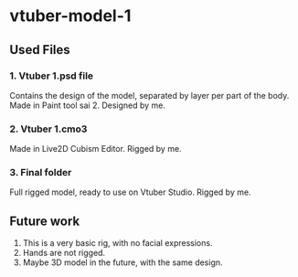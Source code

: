 # vtuber-model-1

## Used Files

### 1. Vtuber 1.psd file
Contains the design of the model, separated by layer per part of the body.
Made in Paint tool sai 2.
Designed by me.

### 2. Vtuber 1.cmo3
Made in Live2D Cubism Editor.
Rigged by me.

### 3. Final folder
Full rigged model, ready to use on Vtuber Studio.
Rigged by me.

## Future work
1. This is a very basic rig, with no facial expressions.
2. Hands are not rigged.
3. Maybe 3D model in the future, with the same design.